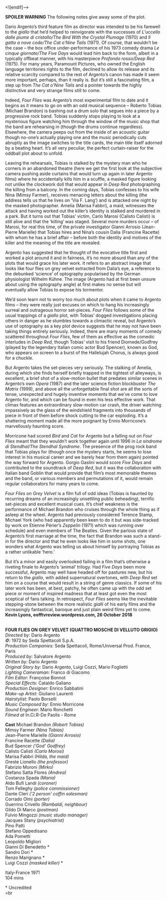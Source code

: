 
<![endif]-->

**SPOILER WARNING** The following notes give away some of the plot.

Dario Argento’s third feature film as director was intended to be his farewell to the _giallo_ that he’d helped to reinvigorate with the successes of _L’uccello dalle piume di cristallo/The Bird With the Crystal Plumage_ (1970) and _Il gatto a nove code/The Cat o’Nine Tails_ (1971). Of course, that wouldn’t be the case – the box office under-performance of his 1973 comedy drama _Le cinque giornate/The Five Days_ would lead him back to the form, albeit in a typically offbeat manner, with his masterpiece _Profondo rosso/Deep Red_ (1975). For many years, Paramount Pictures, who owned the English language territories rights to the film, declined to allow its release and its relative scarcity compared to the rest of Argento’s canon has made it seem more important, perhaps, than it really is. But it’s still a fascinating film, a step up from _The Cat o’Nine Tails_ and a pointer towards the highly distinctive and very strange films still to come.

Indeed, _Four Flies_ was Argento’s most experimental film to date and it begins as it means to go on with an odd musical sequence – Roberto Tobias (Michael Brandon) is bashing out a drum solo that segues into a piece by a progressive rock band. Tobias suddenly stops playing to look at a mysterious figure watching him through the window of the music shop that the band are rehearsing in (though the drums continue regardless). Elsewhere, the camera peeps out from the inside of an acoustic guitar though no-one’s actually playing one and the music periodically cuts abruptly as the image switches to the title cards, the main title itself adorned by a beating heart. It’s all very peculiar, the perfect curtain-raiser for the oddball plot about to unfold.

Leaving the rehearsals, Tobias is stalked by the mystery man who he corners in an abandoned theatre (here we get the first look at the subjective camera pushing aside curtains that would turn up again in later Argento films) where he accidentally kills him in a scuffle, a masked figure looking not unlike the clockwork doll that would appear in _Deep Red_ photographing the killing from a balcony. In the coming days, Tobias confesses to his wife Nina (Mimsy Farmer), receives menacing letters about the killing (the address tells us that he lives on ‘Via F. Lang’) and is attacked one night by the masked photographer. Amelia (Marisa Fabbri), a maid, witnesses the attack and having worked out the killer’s identity is stalked and murdered in a park. But it turns out that Tobias’ victim, Carlo Marosi (Calisto Calisti) is still alive and that the ‘killing’ was staged. Several more murders occur – of Marosi, for real this time, of the private investigator Gianni Arrosio (Jean-Pierre Marielle) that Tobias hires and Nina’s cousin Dalia (Francine Racette) with whom he has a brief affair – before both the identity and motives of the killer and the meaning of the title are revealed.

Argento has suggested that he thought of the evocative title first and worked a plot around it and in fairness, it’s no more absurd than any of the plots that would grace his later work. It refers to an abstract image that looks like four flies on grey velvet extracted from Dalia’s eye, a reference to the debunked ‘science’ of optography popularised by the German physiologist Wilhelm Kühne. The image (Argento had at first been unsure about using the optography angle) at first makes no sense but will eventually allow Tobias to expose his tormentor.

We’d soon learn not to worry too much about plots when it came to Argento films – they were really just excuses on which to hang his increasingly surreal and outrageous horror set-pieces. _Four Flies_ follows some of the usual trappings of a _giallo_ plot, with Tobias’ dogged investigations placing others in danger as he stumbles towards a climactic reveal, but Argento’s use of optography as a key plot device suggests that he may not have been taking things entirely seriously. Indeed, there are many moments of comedy scattered throughout _Four Flies_, few of them as effective as the comedic interludes in _Deep Red_, though Tobias’ visit to his friend Diomede/Godfrey (played by the legendary Italian comic actor Bud Spencer), known as God, who appears on screen to a burst of the Hallelujah Chorus, is always good for a chuckle.

But Argento takes the set-pieces very seriously. The stalking of Amelia, during which she finds herself briefly trapped in the tightest of alleyways, is excellent, a brief shot of a slow-motion bullet that predates similar scenes in Argento’s own _Opera_ (1987) and the later science fiction blockbuster _The Matrix_ (1999), and above all the unforgettable final shot are all the sorts of tense, unexpected and hugely inventive moments that we’ve come to love Argento for, and which can be found in even his less effective work. That climax features an extraordinary slow-motion car crash, the driver watching impassively as the glass of the windshield fragments into thousands of piece in front of them before shock cutting to the car exploding. It’s a shattering moment made all the more poignant by Ennio Morricone’s marvellously haunting score.

Morricone had scored _Bird_ and _Cat_ for Argento but a falling out on _Four Flies_ meant that they wouldn’t work together again until 1996 in _La sindrome di Stendhal/The Stendhal Syndrome_. The presence of the prog rock band that Tobias plays for (though once the mystery starts, he seems to lose interest in his musical career and we barely hear from them again) pointed the way forward for Argento. Gorgio Gaslini would score _Five Days_ and contributed to the soundtrack of _Deep Red_, but it was the collaboration with Italian band Goblin that would provide that film’s most memorable themes and the band, or various members and permutations of it, would remain regular collaborators for many years to come.

_Four Flies on Grey Velvet_ is a film full of odd ideas (Tobias is haunted by recurring dreams of an increasingly unsettling public beheading), terrific set-pieces and excellent musical cues. It’s chief weakness is the performance of Michael Brandon who cruises through the whole thing as if asleep at the wheel. Argento had previously considered Terence Stamp, Michael York (who had apparently been keen to do it but was side-tracked by work on Etienne Périer’s _Zeppelin_ (1971) which was running over schedule) and even members of  The Beatles. Given the parlous state of Argento’s first marriage at the time, the fact that Brandon was such a stand-in for the director and that he even looks like him in some shots, one wonders what Argento was telling us about himself by portraying Tobias as a rather unlikable ‘hero.’

But it’s a minor and easily overlooked failing in a film that’s otherwise a riveting finale to Argento’s ‘animal’ trilogy. Had _Five Days_ been more successful, Argento may well have headed off for pastures new, but his return to the _giallo_, with added supernatural overtones, with _Deep Red_ set him on a course that would result in a string of genre classics. If some of his later work has been, at best, patchy, he often came up with the odd set piece or moment of inspired madness that at least got even the most sceptical of fans talking. In retrospect, _Four Flies_ seems like the inevitable stepping-stone between the more realistic _gialli_ of his early films and the increasingly fantastical, baroque and just plain weird films yet to come.  
**Kevin Lyons, eofftvreview.wordpress.com, 26 October 2018**  
<br>

**FOUR FLIES ON GREY VELVET (QUATTRO MOSCHE DI VELLUTO GRIGIO)**   
_Directed by:_ Dario Argento  
_©:_ 1972 by Seda Spettacoli S.p.A.  
_Production Companies:_ Seda Spettacoli, Rome/Universal Prod. France, Paris  
_Produced by:_ Salvatore Argento  
_Written by:_ Dario Argento  
_Original Story by:_ Dario Argento, Luigi Cozzi, Mario Foglietti  
_Lighting Cameraman:_ Franco di Giacomo  
_Film Editor:_ Françoise Bonnot  
_Special Effects:_ Cataldo Galiano  
_Production Designer:_ Enrico Sabbatini  
_Make-up Artist:_ Giuliano Laurenti  
_Hairstylist:_ Paolo Borselli  
_Music Composed by:_ Ennio Morricone  
_Sound Engineer:_ Mario Ronchetti  
_Filmed at_ In.Ci.R-De Paolis - Rome  

**Cast**
Michael Brandon _(Robert Tobias)_  
Mimsy Farmer _(Nina Tobias)_  
Jean-Pierre Marielle _(Gianni Arrosio)_  
Francine Racette _(Dalia)_  
Bud Spencer _('God' Godfrey)_  
Calisto Calisti _(Carlo Morosi)_  
Marisa Fabbri _(Hilda, the maid)_  
Oreste Lionello _(the professor)_  
Fabrizio Moroni _(Mirko)_  
Stefano Satta Flores _(Andrea)_  
Costanza Spada _(Maria)_  
Aldo Bufi Landi _(coroner)_  
Tom Felleghy _(police commissioner)_  
Dante Cleri _('2 person' coffin salesman)_  
Corrado Olmi _(porter)_  
Guerrino Crivello _(Rambaldi, neighbour)_  
Gildo Di Marco _(postman)_  
Fulvio Mingozzi _(music studio manager)_  
Jacques Stany _(psychiatrist)_  
Pino Patti  
Stefano Oppedisano  
Ada Pometti  
Leopoldo Migliori  
Gianni Di Benedetto  *  
Sandro Dori  *  
Renzo Marignano  *  
Luigi Cozzi _(masked killer)_ *  

Italy-France 1971  
104 mins  

\* Uncredited  
<br
<!--stackedit_data:
eyJoaXN0b3J5IjpbLTEyMTcyMjEwNDAsLTMyMDMwMDMzMl19
-->